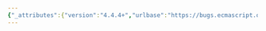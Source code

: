 ```yaml
---
{"_attributes":{"version":"4.4.4+","urlbase":"https://bugs.ecmascript.org/","maintainer":"dherman@mozilla.com"},"bug":{"bug_id":3576,"creation_ts":"2015-01-18 13:31:00 -0800","short_desc":"Array destructoring needs to close its iterators when it is done with them.","delta_ts":"2015-02-02 18:39:01 -0800","product":"Draft for 6th Edition","component":"technical issue","version":"Rev 31: January 15, 2015 Draft","rep_platform":"All","op_sys":"All","bug_status":"RESOLVED","resolution":"FIXED","priority":"Normal","bug_severity":"enhancement","everconfirmed":true,"reporter":{"uid":"allen","name":"Allen Wirfs-Brock"},"assigned_to":{"uid":"allen","name":"Allen Wirfs-Brock"},"long_desc":[{"commentid":11546,"comment_count":0,"who":{"uid":"allen","name":"Allen Wirfs-Brock"},"bug_when":"2015-01-18 13:31:19 -0800"},{"commentid":11547,"comment_count":1,"who":{"uid":"allen","name":"Allen Wirfs-Brock"},"bug_when":"2015-01-18 14:03:25 -0800","thetext":"fixed in rev32 editor's draft"},{"commentid":12017,"comment_count":2,"who":{"uid":"allen","name":"Allen Wirfs-Brock"},"bug_when":"2015-02-02 18:39:01 -0800","thetext":"fixed in rev32 draft"}]}}
---
```

